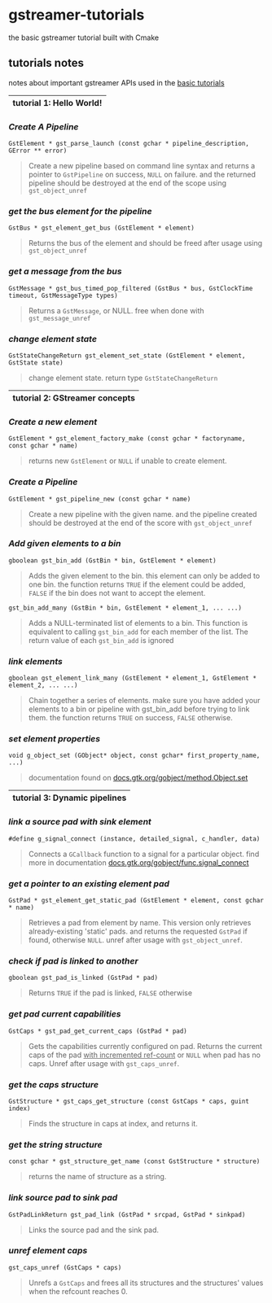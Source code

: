 # gstreamer-tutorials

the basic gstreamer tutorial built with Cmake

## tutorials notes

notes about important gstreamer APIs used in the [basic tutorials](https://gstreamer.freedesktop.org/documentation/tutorials/basic/index.html?gi-language=c)

| **tutorial 1: Hello World!** |
| - |

### _Create A Pipeline_
```
GstElement * gst_parse_launch (const gchar * pipeline_description, GError ** error)
```
> Create a new pipeline based on command line syntax and returns a pointer to `GstPipeline` on success, `NULL` on failure. and the returned pipeline should be destroyed at the end of the scope using `gst_object_unref`  

### _get the bus element for the pipeline_
```
GstBus * gst_element_get_bus (GstElement * element)
```
> Returns the bus of the element and should be freed after usage using `gst_object_unref`

### _get a message from the bus_
```
GstMessage * gst_bus_timed_pop_filtered (GstBus * bus, GstClockTime timeout, GstMessageType types)
```
> Returns a `GstMessage`, or NULL. free when done with `gst_message_unref`

### _change element state_
```
GstStateChangeReturn gst_element_set_state (GstElement * element, GstState state)
```
> change element state. return type `GstStateChangeReturn`


| **tutorial 2: GStreamer concepts** |
| - |

### _Create a new element_

```
GstElement * gst_element_factory_make (const gchar * factoryname, const gchar * name)
```
> returns new `GstElement` or `NULL` if unable to create element.

### _Create a Pipeline_
```
GstElement * gst_pipeline_new (const gchar * name)
```
> Create a new pipeline with the given name. and the pipeline created should be destroyed at the end of the score with `gst_object_unref`
### _Add given elements to a bin_
```
gboolean gst_bin_add (GstBin * bin, GstElement * element)
```
> Adds the given element to the bin. this element can only be added to one bin. the function returns `TRUE` if the element could be added, `FALSE` if the bin does not want to accept the element.

```
gst_bin_add_many (GstBin * bin, GstElement * element_1, ... ...)
```
> Adds a NULL-terminated list of elements to a bin. This function is equivalent to calling `gst_bin_add` for each member of the list. The return value of each `gst_bin_add` is ignored

### _link elements_
```
gboolean gst_element_link_many (GstElement * element_1, GstElement * element_2, ... ...)
```
> Chain together a series of elements. make sure you have added your elements to a bin or pipeline with gst_bin_add before trying to link them. the function returns `TRUE` on success, `FALSE` otherwise.

### _set element properties_
```
void g_object_set (GObject* object, const gchar* first_property_name, ...)
```
> documentation found on [docs.gtk.org/gobject/method.Object.set](https://docs.gtk.org/gobject/method.Object.set.html#declaration)

| **tutorial 3: Dynamic pipelines** |
| - |
### _link a source pad with sink element_
```
#define g_signal_connect (instance, detailed_signal, c_handler, data)
```
> Connects a `GCallback` function to a signal for a particular object. find more in documentation [docs.gtk.org/gobject/func.signal_connect](https://docs.gtk.org/gobject/func.signal_connect.html#declaration)

### _get a pointer to an existing element pad_
```
GstPad * gst_element_get_static_pad (GstElement * element, const gchar * name)
```
> Retrieves a pad from element by name. This version only retrieves already-existing 'static' pads. and returns the requested `GstPad` if found, otherwise `NULL`. unref after usage with `gst_object_unref`.

### _check if pad is linked to another_
```
gboolean gst_pad_is_linked (GstPad * pad)
```
>  Returns `TRUE` if the pad is linked, `FALSE` otherwise
### _get pad current capabilities_
```
GstCaps * gst_pad_get_current_caps (GstPad * pad)
```
> Gets the capabilities currently configured on pad. Returns the current caps of the pad <u>with incremented ref-count</u> or `NULL` when pad has no caps. Unref after usage with `gst_caps_unref`.

### _get the caps structure_

```
GstStructure * gst_caps_get_structure (const GstCaps * caps, guint index)
```
> Finds the structure in caps at index, and returns it.
### _get the string structure_
```
const gchar * gst_structure_get_name (const GstStructure * structure)
```
> returns the name of structure as a string.
### _link source pad to sink pad_
```
GstPadLinkReturn gst_pad_link (GstPad * srcpad, GstPad * sinkpad)
```
> Links the source pad and the sink pad.
### _unref element caps_
```
gst_caps_unref (GstCaps * caps)
```
> Unrefs a `GstCaps` and frees all its structures and the structures' values when the refcount reaches 0.